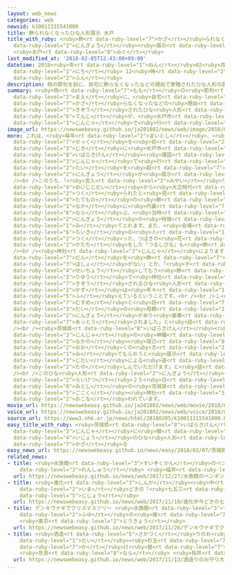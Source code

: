 ```yaml
---
layout: web_news
categories: web
newsid: k10011315541000
title: 飾られなくなったひな人形展示 水戸
title_with_ruby: <ruby>飾<rt data-ruby-level="7">かざ</rt></ruby>られなくなったひな<ruby>人形<rt
  data-ruby-level="2">にんぎょう</rt></ruby><ruby>展示<rt data-ruby-level="6">てんじ</rt></ruby>
  <ruby>水戸<rt data-ruby-level="8">みと</rt></ruby>
last_modified_at: '2018-02-05T12:43:00+09:00'
datetime: 2018<ruby>年<rt data-ruby-level="1">ねん</rt></ruby>02<ruby>月<rt data-ruby-level="1">がつ</rt></ruby>05<ruby>日<rt
  data-ruby-level="1">にち</rt></ruby> 12<ruby>時<rt data-ruby-level="2">じ</rt></ruby>43<ruby>分<rt
  data-ruby-level="2">ふん</rt></ruby>
description: 桃の節句を前に、自宅に飾らなくなったなどの理由で寄贈されたひな人形の展示が、水戸市の神社で行われています。
summary: <ruby>桃<rt data-ruby-level="7">もも</rt></ruby>の<ruby>節句<rt data-ruby-level="7">せっく</rt></ruby>を<ruby>前<rt
  data-ruby-level="2">まえ</rt></ruby>に、<ruby>自宅<rt data-ruby-level="6">じたく</rt></ruby>に<ruby>飾<rt
  data-ruby-level="7">かざ</rt></ruby>らなくなったなどの<ruby>理由<rt data-ruby-level="3">りゆう</rt></ruby>で<ruby>寄贈<rt
  data-ruby-level="7">きぞう</rt></ruby>されたひな<ruby>人形<rt data-ruby-level="2">にんぎょう</rt></ruby>の<ruby>展示<rt
  data-ruby-level="6">てんじ</rt></ruby>が、<ruby>水戸市<rt data-ruby-level="8">みとし</rt></ruby>の<ruby>神社<rt
  data-ruby-level="3">じんじゃ</rt></ruby>で<ruby>行<rt data-ruby-level="2">おこな</rt></ruby>われています。
image_url: https://newswebeasy.github.io/ja201802/news/web/image/2018/02/05/K10011315541_1802051235_1802051243_01_03.jpg
more: これは、<ruby>毎年<rt data-ruby-level="2">まいとし</rt></ruby>、<ruby>桃<rt data-ruby-level="7">もも</rt></ruby>の<ruby>節句<rt
  data-ruby-level="7">せっく</rt></ruby>を<ruby>前<rt data-ruby-level="2">まえ</rt></ruby>にしたこの<ruby>時期<rt
  data-ruby-level="3">じき</rt></ruby>に<ruby>水戸市<rt data-ruby-level="8">みとし</rt></ruby>の<ruby>茨城県<rt
  data-ruby-level="8">いばらきけん</rt></ruby><ruby>護国<rt data-ruby-level="5">ごこく</rt></ruby><ruby>神社<rt
  data-ruby-level="3">じんじゃ</rt></ruby>で<ruby>行<rt data-ruby-level="2">おこな</rt></ruby>われているもので、ことしは５００<ruby>体<rt
  data-ruby-level="2">たい</rt></ruby>を<ruby>超<rt data-ruby-level="7">こ</rt></ruby>えるひな<ruby>人形<rt
  data-ruby-level="2">にんぎょう</rt></ruby>が<ruby>展示<rt data-ruby-level="6">てんじ</rt></ruby>されています。<br
  /><br />このうち、「<ruby>宮入<rt data-ruby-level="3">みやい</rt></ruby>りびな」は、<ruby>明治時代<rt
  data-ruby-level="4">めいじじだい</rt></ruby>から<ruby>大正時代<rt data-ruby-level="3">たいしょうじだい</rt></ruby>に<ruby>作<rt
  data-ruby-level="2">つく</rt></ruby>られたと<ruby>見<rt data-ruby-level="1">み</rt></ruby>られ、<ruby>建物<rt
  data-ruby-level="4">たてもの</rt></ruby>の<ruby>飾<rt data-ruby-level="7">かざ</rt></ruby>りの<ruby>中<rt
  data-ruby-level="1">なか</rt></ruby>に<ruby>内裏<rt data-ruby-level="7">だいり</rt></ruby>びなが<ruby>並<rt
  data-ruby-level="6">なら</rt></ruby>ぶ、<ruby>当時<rt data-ruby-level="2">とうじ</rt></ruby>のひな<ruby>人形<rt
  data-ruby-level="2">にんぎょう</rt></ruby>の<ruby>特徴<rt data-ruby-level="7">とくちょう</rt></ruby>が<ruby>見<rt
  data-ruby-level="1">み</rt></ruby>てとれます。また、<ruby>会場<rt data-ruby-level="2">かいじょう</rt></ruby>には、<ruby>地域<rt
  data-ruby-level="6">ちいき</rt></ruby>の<ruby>人<rt data-ruby-level="1">ひと</rt></ruby>たちが<ruby>作<rt
  data-ruby-level="2">つく</rt></ruby>った、つばきの<ruby>花<rt data-ruby-level="1">はな</rt></ruby>やウサギなどの<ruby>形<rt
  data-ruby-level="2">かたち</rt></ruby>をした「つるしびな」も<ruby>飾<rt data-ruby-level="7">かざ</rt></ruby>られています。<br
  /><br /><ruby>神社<rt data-ruby-level="3">じんじゃ</rt></ruby>によりますと、「<ruby>大<rt data-ruby-level="1">おお</rt></ruby>きなひな<ruby>壇<rt
  data-ruby-level="7">だん</rt></ruby>を<ruby>飾<rt data-ruby-level="7">かざ</rt></ruby>る<ruby>場所<rt
  data-ruby-level="3">ばしょ</rt></ruby>がない」とか、「<ruby>子<rt data-ruby-level="1">こ</rt></ruby>どもが<ruby>成長<rt
  data-ruby-level="4">せいちょう</rt></ruby>してもう<ruby>飾<rt data-ruby-level="7">かざ</rt></ruby>らない」という<ruby>理由<rt
  data-ruby-level="3">りゆう</rt></ruby>で<ruby>神社<rt data-ruby-level="3">じんじゃ</rt></ruby>に<ruby>寄贈<rt
  data-ruby-level="7">きぞう</rt></ruby>されるひな<ruby>人形<rt data-ruby-level="2">にんぎょう</rt></ruby>の<ruby>数<rt
  data-ruby-level="2">かず</rt></ruby>は<ruby>年々<rt data-ruby-level="1">ねんねん</rt></ruby>、<ruby>増<rt
  data-ruby-level="5">ふ</rt></ruby>えているということです。<br /><br />１<ruby>歳<rt data-ruby-level="7">さい</rt></ruby>の<ruby>娘<rt
  data-ruby-level="7">むすめ</rt></ruby>と<ruby>訪<rt data-ruby-level="7">おとず</rt></ruby>れた３０<ruby>代<rt
  data-ruby-level="3">だい</rt></ruby>の<ruby>母親<rt data-ruby-level="2">ははおや</rt></ruby>は「たくさんのひな<ruby>人形<rt
  data-ruby-level="2">にんぎょう</rt></ruby>があり<ruby>豪華<rt data-ruby-level="7">ごうか</rt></ruby>で<ruby>圧倒<rt
  data-ruby-level="7">あっとう</rt></ruby>されました」と<ruby>話<rt data-ruby-level="2">はな</rt></ruby>していました。<br
  /><br /><ruby>茨城県<rt data-ruby-level="8">いばらきけん</rt></ruby><ruby>護国<rt data-ruby-level="5">ごこく</rt></ruby><ruby>神社<rt
  data-ruby-level="3">じんじゃ</rt></ruby>の<ruby>神職<rt data-ruby-level="5">しんしょく</rt></ruby>、<ruby>中野<rt
  data-ruby-level="2">なかの</rt></ruby><ruby>瑞己<rt data-ruby-level="8">みずき</rt></ruby>さんは「<ruby>多<rt
  data-ruby-level="2">おお</rt></ruby>くの<ruby>方<rt data-ruby-level="2">ほう</rt></ruby>に<ruby>見<rt
  data-ruby-level="1">み</rt></ruby>てもらおうと<ruby>展示<rt data-ruby-level="6">てんじ</rt></ruby>しています。<ruby>時代<rt
  data-ruby-level="3">じだい</rt></ruby>による<ruby>違<rt data-ruby-level="7">ちが</rt></ruby>いなども<ruby>楽<rt
  data-ruby-level="2">たの</rt></ruby>しんでいただけます」と<ruby>話<rt data-ruby-level="2">はな</rt></ruby>していました。<br
  /><br />このひな<ruby>人形<rt data-ruby-level="2">にんぎょう</rt></ruby>の<ruby>展示<rt data-ruby-level="6">てんじ</rt></ruby>は、<ruby>来月<rt
  data-ruby-level="2">らいげつ</rt></ruby>２５<ruby>日<rt data-ruby-level="1">にち</rt></ruby>まで<ruby>水戸市<rt
  data-ruby-level="8">みとし</rt></ruby>の<ruby>茨城県<rt data-ruby-level="8">いばらきけん</rt></ruby><ruby>護国<rt
  data-ruby-level="5">ごこく</rt></ruby><ruby>神社<rt data-ruby-level="3">じんじゃ</rt></ruby>で<ruby>行<rt
  data-ruby-level="2">おこな</rt></ruby>われています。
movie_url: https://newswebeasy.github.io/ja201802/news/web/movie/2018/02/05/k10011315541_201802051235_201802051240.mp4
voice_url: https://newswebeasy.github.io/ja201802/news/web/voice/2018/02/05/k10011315541_201802051235_201802051240.mp3
source_url: https://www3.nhk.or.jp/news/html/20180205/k10011315541000.html
easy_title_with_ruby: <ruby>茨城県<rt data-ruby-level="8">いばらきけん</rt></ruby>の<ruby>神社<rt
  data-ruby-level="3">じんじゃ</rt></ruby>に<ruby>贈<rt data-ruby-level="7">おく</rt></ruby>られた５００<ruby>以上<rt
  data-ruby-level="4">いじょう</rt></ruby>のひな<ruby>人形<rt data-ruby-level="2">にんぎょう</rt></ruby>を<ruby>飾<rt
  data-ruby-level="7">かざ</rt></ruby>る
easy_news_url: https://newswebeasy.github.io/news/easy/2018/02/07/茨城県の神社に贈られた500以上のひな人形を飾る
related_news:
- title: <ruby>水族館<rt data-ruby-level="3">すいぞくかん</rt></ruby>のペンギンが“<ruby>初詣<rt data-ruby-level="8">はつもうで</rt></ruby>”の<ruby>練習<rt
    data-ruby-level="3">れんしゅう</rt></ruby> <ruby>福井<rt data-ruby-level="7">ふくい</rt></ruby>
  url: https://newswebeasy.github.io/news/web/2017/12/27/水族館のペンギンが初詣の練習-福井
- title: <ruby>進化<rt data-ruby-level="3">しんか</rt></ruby><ruby>中<rt data-ruby-level="1">ちゅう</rt></ruby>！<ruby>今<rt
    data-ruby-level="2">いま</rt></ruby>どきの「<ruby>七五三<rt data-ruby-level="1">しちごさん</rt></ruby>」<ruby>事情<rt
    data-ruby-level="5">じじょう</rt></ruby>
  url: https://newswebeasy.github.io/news/web/2017/11/10/進化中今どきの七五三事情
- title: デンキウナギでクリスマスツリー <ruby>水族館<rt data-ruby-level="3">すいぞくかん</rt></ruby>で<ruby>冬<rt
    data-ruby-level="2">ふゆ</rt></ruby>の<ruby>催<rt data-ruby-level="7">もよお</rt></ruby>し
    <ruby>東京<rt data-ruby-level="2">とうきょう</rt></ruby>
  url: https://newswebeasy.github.io/news/web/2017/11/26/デンキウナギでクリスマスツリー-水族館で冬の催し-東京
- title: <ruby>酒造<rt data-ruby-level="5">さかづく</rt></ruby>りのお<ruby>守<rt data-ruby-level="3">まも</rt></ruby>り「<ruby>大<rt
    data-ruby-level="1">だい</rt></ruby><ruby>杉玉<rt data-ruby-level="7">すぎだま</rt></ruby>」の<ruby>掛<rt
    data-ruby-level="7">か</rt></ruby>け<ruby>替<rt data-ruby-level="7">が</rt></ruby>え
    <ruby>奈良<rt data-ruby-level="8">なら</rt></ruby> <ruby>桜井<rt data-ruby-level="7">さくらい</rt></ruby>
  url: https://newswebeasy.github.io/news/web/2017/11/13/酒造りのお守り大杉玉の掛け替え-奈良-桜井
...
```

